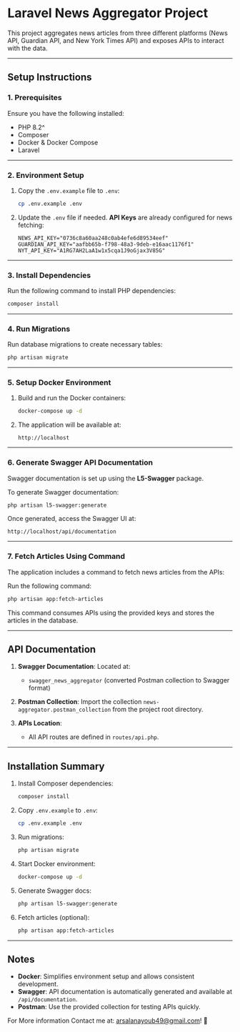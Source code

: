 # Laravel News Aggregator Project

This project aggregates news articles from three different platforms (News API, Guardian API, and New York Times API) and exposes APIs to interact with the data.

---

## Setup Instructions

### 1. Prerequisites

Ensure you have the following installed:
- PHP 8.2^
- Composer
- Docker & Docker Compose
- Laravel

---

### 2. Environment Setup

1. Copy the `.env.example` file to `.env`:
   ```bash
   cp .env.example .env
   ```

2. Update the `.env` file if needed. **API Keys** are already configured for news fetching:

   ```
   NEWS_API_KEY="0736c8a60aa248c0ab4efe6d89534eef"
   GUARDIAN_API_KEY="aafbb65b-f798-48a3-9deb-e16aac1176f1"
   NYT_API_KEY="A1RG7AH2LaA1w1x5cqa1J9oGjax3V85G"
   ```

---

### 3. Install Dependencies

Run the following command to install PHP dependencies:
```bash
composer install
```

---

### 4. Run Migrations

Run database migrations to create necessary tables:
```bash
php artisan migrate
```

---

### 5. Setup Docker Environment

1. Build and run the Docker containers:
   ```bash
   docker-compose up -d
   ```

2. The application will be available at:
   ```
   http://localhost
   ```

---

### 6. Generate Swagger API Documentation

Swagger documentation is set up using the **L5-Swagger** package.

To generate Swagger documentation:
```bash
php artisan l5-swagger:generate
```

Once generated, access the Swagger UI at:
```
http://localhost/api/documentation
```

---

### 7. Fetch Articles Using Command

The application includes a command to fetch news articles from the APIs:

Run the following command:
```bash
php artisan app:fetch-articles
```

This command consumes APIs using the provided keys and stores the articles in the database.

---

## API Documentation

1. **Swagger Documentation**: Located at:
    - `swagger_news_aggregator` (converted Postman collection to Swagger format)

2. **Postman Collection**: Import the collection `news-aggregator.postman_collection` from the project root directory.

3. **APIs Location**:
    - All API routes are defined in `routes/api.php`.

---

## Installation Summary

1. Install Composer dependencies:
   ```bash
   composer install
   ```

2. Copy `.env.example` to `.env`:
   ```bash
   cp .env.example .env
   ```

3. Run migrations:
   ```bash
   php artisan migrate
   ```

4. Start Docker environment:
   ```bash
   docker-compose up -d
   ```

5. Generate Swagger docs:
   ```bash
   php artisan l5-swagger:generate
   ```

6. Fetch articles (optional):
   ```bash
   php artisan app:fetch-articles
   ```

---

## Notes

- **Docker**: Simplifies environment setup and allows consistent development.
- **Swagger**: API documentation is automatically generated and available at `/api/documentation`.
- **Postman**: Use the provided collection for testing APIs quickly.

For More information Contact me at: arsalanayoub49@gmail.com! 🚀
